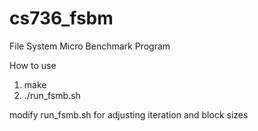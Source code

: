 # cs736_fsbm
File System Micro Benchmark Program

How to use

1) make
2) ./run_fsmb.sh

modify run_fsmb.sh for adjusting iteration and block sizes
